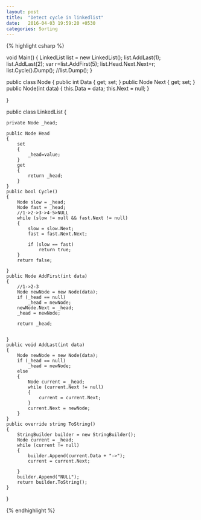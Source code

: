 ```yaml
---
layout: post
title:  "Detect cycle in linkedlist"
date:   2016-04-03 19:59:20 +0530
categories: Sorting
---
```


{% highlight csharp %}

void Main()
{
	LinkedList list = new LinkedList();
	list.AddLast(1);
	list.AddLast(2);
	var r=list.AddFirst(5);
	list.Head.Next.Next=r;
	list.Cycle().Dump();
	//list.Dump();
}

public class Node
{
	public int Data { get; set; }
	public Node Next { get; set; }
	public Node(int data)
	{
		this.Data = data;
		this.Next = null;
	}

}

public class LinkedList
{

	private Node _head;

	public Node Head
	{
		set
		{
			_head=value;
		}
		get
		{
			return _head;
		}
	}
	public bool Cycle()
	{
		Node slow = _head;
		Node fast = _head;
		//1->2->3->4-5>NULL
		while (slow != null && fast.Next != null)
		{
			slow = slow.Next;
			fast = fast.Next.Next;

			if (slow == fast)
				return true;
		}
		return false;

	}
	public Node AddFirst(int data)
	{
		//1->2-3
		Node newNode = new Node(data);
		if (_head == null)
			_head = newNode;
		newNode.Next = _head;
		_head = newNode;
		
		return _head;


	}
	public void AddLast(int data)
	{
		Node newNode = new Node(data);
		if (_head == null)
			_head = newNode;
		else
		{
			Node current = _head;
			while (current.Next != null)
			{
				current = current.Next;
			}
			current.Next = newNode;
		}
	}
	public override string ToString()
	{
		StringBuilder builder = new StringBuilder();
		Node current = _head;
		while (current != null)
		{
			builder.Append(current.Data + "->");
			current = current.Next;

		}
		builder.Append("NULL");
		return builder.ToString();
	}

}


{% endhighlight %}
